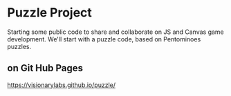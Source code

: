# Puzzle Project

Starting some public code to share and collaborate on JS and Canvas game development. We'll start with a puzzle code, based on Pentominoes puzzles.

## on Git Hub Pages
https://visionarylabs.github.io/puzzle/

